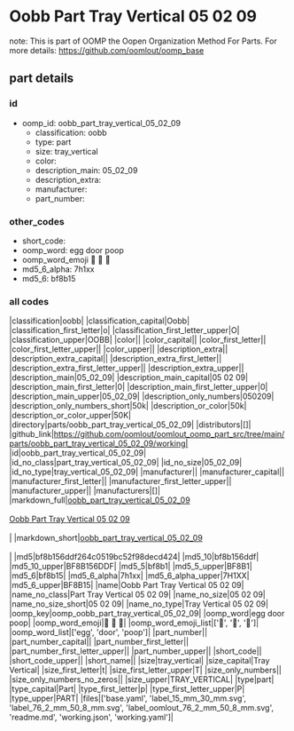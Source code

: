 # Oobb Part Tray Vertical 05 02 09  

note: This is part of OOMP the Oopen Organization Method For Parts. For more details: https://github.com/oomlout/oomp_base

##  part details





### id
* oomp_id: oobb_part_tray_vertical_05_02_09
  * classification: oobb
  * type: part
  * size: tray_vertical
  * color: 
  * description_main: 05_02_09
  * description_extra: 
  * manufacturer: 
  * part_number: 

### other_codes
* short_code: 
* oomp_word: egg door poop
* oomp_word_emoji :egg: :door: :poop:
* md5_6_alpha: 7h1xx
* md5_6: bf8b15

### all codes 
|classification|oobb|
|classification_capital|Oobb|
|classification_first_letter|o|
|classification_first_letter_upper|O|
|classification_upper|OOBB|
|color||
|color_capital||
|color_first_letter||
|color_first_letter_upper||
|color_upper||
|description_extra||
|description_extra_capital||
|description_extra_first_letter||
|description_extra_first_letter_upper||
|description_extra_upper||
|description_main|05_02_09|
|description_main_capital|05 02 09|
|description_main_first_letter|0|
|description_main_first_letter_upper|0|
|description_main_upper|05_02_09|
|description_only_numbers|050209|
|description_only_numbers_short|50k|
|description_or_color|50k|
|description_or_color_upper|50K|
|directory|parts/oobb_part_tray_vertical_05_02_09|
|distributors|[]|
|github_link|https://github.com/oomlout/oomlout_oomp_part_src/tree/main/parts/oobb_part_tray_vertical_05_02_09/working|
|id|oobb_part_tray_vertical_05_02_09|
|id_no_class|part_tray_vertical_05_02_09|
|id_no_size|05_02_09|
|id_no_type|tray_vertical_05_02_09|
|manufacturer||
|manufacturer_capital||
|manufacturer_first_letter||
|manufacturer_first_letter_upper||
|manufacturer_upper||
|manufacturers|[]|
|markdown_full|[oobb_part_tray_vertical_05_02_09](https://github.com/oomlout/oomlout_oomp_part_src/tree/main/parts/oobb_part_tray_vertical_05_02_09/working)<br>[](https://github.com/oomlout/oomlout_oomp_part_src/tree/main/parts/oobb_part_tray_vertical_05_02_09/working)<br>[Oobb Part Tray Vertical 05 02 09](https://github.com/oomlout/oomlout_oomp_part_src/tree/main/parts/oobb_part_tray_vertical_05_02_09/working)<br><br>|
|markdown_short|[oobb_part_tray_vertical_05_02_09](https://github.com/oomlout/oomlout_oomp_part_src/tree/main/parts/oobb_part_tray_vertical_05_02_09/working)<br><br>|
|md5|bf8b156ddf264c0519bc52f98decd424|
|md5_10|bf8b156ddf|
|md5_10_upper|BF8B156DDF|
|md5_5|bf8b1|
|md5_5_upper|BF8B1|
|md5_6|bf8b15|
|md5_6_alpha|7h1xx|
|md5_6_alpha_upper|7H1XX|
|md5_6_upper|BF8B15|
|name|Oobb Part Tray Vertical 05 02 09|
|name_no_class|Part Tray Vertical 05 02 09|
|name_no_size|05 02 09|
|name_no_size_short|05 02 09|
|name_no_type|Tray Vertical 05 02 09|
|oomp_key|oomp_oobb_part_tray_vertical_05_02_09|
|oomp_word|egg door poop|
|oomp_word_emoji|:egg: :door: :poop:|
|oomp_word_emoji_list|[':egg:', ':door:', ':poop:']|
|oomp_word_list|['egg', 'door', 'poop']|
|part_number||
|part_number_capital||
|part_number_first_letter||
|part_number_first_letter_upper||
|part_number_upper||
|short_code||
|short_code_upper||
|short_name||
|size|tray_vertical|
|size_capital|Tray Vertical|
|size_first_letter|t|
|size_first_letter_upper|T|
|size_only_numbers||
|size_only_numbers_no_zeros||
|size_upper|TRAY_VERTICAL|
|type|part|
|type_capital|Part|
|type_first_letter|p|
|type_first_letter_upper|P|
|type_upper|PART|
|files|['base.yaml', 'label_15_mm_30_mm.svg', 'label_76_2_mm_50_8_mm.svg', 'label_oomlout_76_2_mm_50_8_mm.svg', 'readme.md', 'working.json', 'working.yaml']|
